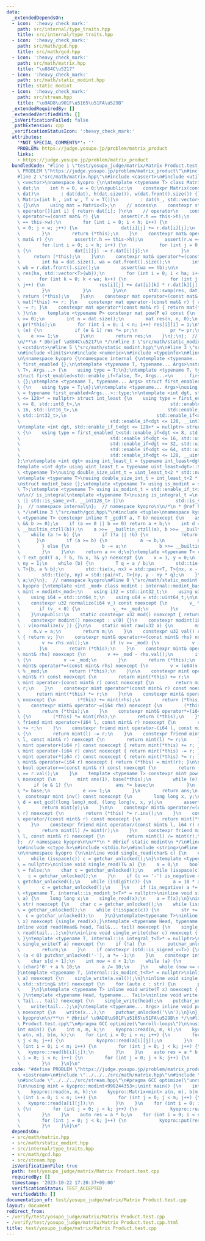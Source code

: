 ```yaml
---
data:
  _extendedDependsOn:
  - icon: ':heavy_check_mark:'
    path: src/internal/type_traits.hpp
    title: src/internal/type_traits.hpp
  - icon: ':heavy_check_mark:'
    path: src/math/gcd.hpp
    title: src/math/gcd.hpp
  - icon: ':heavy_check_mark:'
    path: src/math/matrix.hpp
    title: "\u884C\u5217"
  - icon: ':heavy_check_mark:'
    path: src/math/static_modint.hpp
    title: static modint
  - icon: ':heavy_check_mark:'
    path: src/stream.hpp
    title: "\u9AD8\u901F\u5165\u51FA\u529B"
  _extendedRequiredBy: []
  _extendedVerifiedWith: []
  _isVerificationFailed: false
  _pathExtension: cpp
  _verificationStatusIcon: ':heavy_check_mark:'
  attributes:
    '*NOT_SPECIAL_COMMENTS*': ''
    PROBLEM: https://judge.yosupo.jp/problem/matrix_product
    links:
    - https://judge.yosupo.jp/problem/matrix_product
  bundledCode: "#line 1 \"test/yosupo_judge/matrix/Matrix Product.test.cpp\"\n#define\
    \ PROBLEM \"https://judge.yosupo.jp/problem/matrix_product\"\n#include <iostream>\n\
    #line 2 \"src/math/matrix.hpp\"\n#include <cassert>\n#include <utility>\n#include\
    \ <vector>\nnamespace kyopro {\n\ntemplate <typename T> class Matrix {\n    std::vector<std::vector<T>>\
    \ dat;\n    int h = 0, w = 0;\n\npublic:\n    constexpr Matrix(const std::vector<std::vector<T>>&\
    \ dat)\n        : dat(dat), h(dat.size()), w(dat.front().size()) {}\n\n    constexpr\
    \ Matrix(int h_, int w_, T v = T())\n        : dat(h_, std::vector<T>(w_, v))\
    \ {}\n\n    using mat = Matrix<T>;\n    // access\n    constexpr std::vector<T>&\
    \ operator[](int i) { return dat[i]; }\n\n    // operator\n    constexpr mat&\
    \ operator+=(const mat& r) {\n        assert(r.h == this->h);\n        assert(r.w\
    \ == this->w);\n        for (int i = 0; i < h; i++) {\n            for (int j\
    \ = 0; j < w; j++) {\n                dat[i][j] += r.dat[i][j];\n            }\n\
    \        }\n        return (*this);\n    }\n    constexpr mat& operator-=(const\
    \ mat& r) {\n        assert(r.h == this->h);\n        assert(r.w == this->w);\n\
    \        for (int i = 0; i < h; i++) {\n            for (int j = 0; j < w; j++)\
    \ {\n                dat[i][j] -= r.dat[i][j];\n            }\n        }\n   \
    \     return (*this);\n    }\n\n    constexpr mat& operator*=(const mat& r) {\n\
    \        int ha = dat.size(), wa = dat.front().size();\n        int hb = r.dat.size(),\
    \ wb = r.dat.front().size();\n        assert(wa == hb);\n\n        std::vector<std::vector<T>>\
    \ res(ha, std::vector<T>(wb));\n        for (int i = 0; i < ha; i++) {\n     \
    \       for (int k = 0; k < wa; k++) {\n                for (int j = 0; j < wb;\
    \ j++) {\n                    res[i][j] += dat[i][k] * r.dat[k][j];\n        \
    \        }\n            }\n        }\n\n        std::swap(res, dat);\n       \
    \ return (*this);\n    }\n\n    constexpr mat operator+(const mat& r) { return\
    \ mat(*this) += r; }\n    constexpr mat operator-(const mat& r) { return mat(*this)\
    \ -= r; }\n    constexpr mat operator*(const mat& r) { return mat(*this) *= r;\
    \ }\n\n    template <typename P> constexpr mat pow(P e) const {\n        assert(e\
    \ >= 0);\n        int n = dat.size();\n        mat res(n, n, 0);\n        mat\
    \ pr(*this);\n        for (int i = 0; i < n; i++) res[i][i] = 1;\n\n        while\
    \ (e) {\n            if (e & 1) res *= pr;\n            pr *= pr;\n\n        \
    \    e >>= 1;\n        }\n\n        return res;\n    }\n};\n};  // namespace kyopro\n\
    \n/**\n * @brief \u884C\u5217\n */\n#line 3 \"src/math/static_modint.hpp\"\n#include\
    \ <cstdint>\n#line 5 \"src/math/static_modint.hpp\"\n\n#line 3 \"src/internal/type_traits.hpp\"\
    \n#include <limits>\n#include <numeric>\n#include <typeinfo>\n#line 7 \"src/internal/type_traits.hpp\"\
    \n\nnamespace kyopro {\nnamespace internal {\ntemplate <typename... Args> struct\
    \ first_enabled {};\n\ntemplate <typename T, typename... Args>\nstruct first_enabled<std::enable_if<true,\
    \ T>, Args...> {\n    using type = T;\n};\ntemplate <typename T, typename... Args>\n\
    struct first_enabled<std::enable_if<false, T>, Args...>\n    : first_enabled<Args...>\
    \ {};\ntemplate <typename T, typename... Args> struct first_enabled<T, Args...>\
    \ {\n    using type = T;\n};\n\ntemplate <typename... Args>\nusing first_enabled_t\
    \ = typename first_enabled<Args...>::type;\n\ntemplate <int dgt, std::enable_if_t<dgt\
    \ <= 128>* = nullptr> struct int_least {\n    using type = first_enabled_t<std::enable_if<dgt\
    \ <= 8, std::int8_t>,\n                                 std::enable_if<dgt <=\
    \ 16, std::int16_t>,\n                                 std::enable_if<dgt <= 32,\
    \ std::int32_t>,\n                                 std::enable_if<dgt <= 64, std::int64_t>,\n\
    \                                 std::enable_if<dgt <= 128, __int128_t>>;\n};\n\
    \ntemplate <int dgt, std::enable_if_t<dgt <= 128>* = nullptr> struct uint_least\
    \ {\n    using type = first_enabled_t<std::enable_if<dgt <= 8, std::uint8_t>,\n\
    \                                 std::enable_if<dgt <= 16, std::uint16_t>,\n\
    \                                 std::enable_if<dgt <= 32, std::uint32_t>,\n\
    \                                 std::enable_if<dgt <= 64, std::uint64_t>,\n\
    \                                 std::enable_if<dgt <= 128, __uint128_t>>;\n\
    };\n\ntemplate <int dgt> using int_least_t = typename int_least<dgt>::type;\n\
    template <int dgt> using uint_least_t = typename uint_least<dgt>::type;\n\ntemplate\
    \ <typename T>\nusing double_size_uint_t = uint_least_t<2 * std::numeric_limits<T>::digits>;\n\
    \ntemplate <typename T>\nusing double_size_int_t = int_least_t<2 * std::numeric_limits<T>::digits>;\n\
    \nstruct modint_base {};\ntemplate <typename T> using is_modint = std::is_base_of<modint_base,\
    \ T>;\ntemplate <typename T> using is_modint_t = std::enable_if_t<is_modint<T>::value>;\n\
    \n\n// is_integral\ntemplate <typename T>\nusing is_integral_t =\n    std::enable_if_t<std::is_integral_v<T>\
    \ || std::is_same_v<T, __int128_t> ||\n                   std::is_same_v<T, __uint128_t>>;\n\
    };  // namespace internal\n};  // namespace kyopro\n\n/*\n * @ref https://qiita.com/kazatsuyu/items/f8c3b304e7f8b35263d8\n\
    \ */\n#line 3 \"src/math/gcd.hpp\"\n#include <tuple>\nnamespace kyopro {\ntemplate\
    \ <typename T> constexpr inline T _gcd(T a, T b) noexcept {\n    assert(a >= 0\
    \ && b >= 0);\n    if (a == 0 || b == 0) return a + b;\n    int d = std::min<T>(__builtin_ctzll(a),\
    \ __builtin_ctzll(b));\n    a >>= __builtin_ctzll(a), b >>= __builtin_ctzll(b);\n\
    \    while (a != b) {\n        if (!a || !b) {\n            return a + b;\n  \
    \      }\n        if (a >= b) {\n            a -= b;\n            a >>= __builtin_ctzll(a);\n\
    \        } else {\n            b -= a;\n            b >>= __builtin_ctzll(b);\n\
    \        }\n    }\n\n    return a << d;\n}\ntemplate <typename T> constexpr inline\
    \ T ext_gcd(T a, T b, T& x, T& y) noexcept {\n    x = 1, y = 0;\n    T nx = 0,\
    \ ny = 1;\n    while (b) {\n        T q = a / b;\n        std::tie(a, b) = std::pair<T,\
    \ T>{b, a % b};\n        std::tie(x, nx) = std::pair<T, T>{nx, x - nx * q};\n\
    \        std::tie(y, ny) = std::pair<T, T>{ny, y - ny * q};\n    }\n    return\
    \ a;\n}\n};  // namespace kyopro\n#line 8 \"src/math/static_modint.hpp\"\nnamespace\
    \ kyopro {\ntemplate <int _mod> class modint : internal::modint_base {\n    using\
    \ mint = modint<_mod>;\n    using i32 = std::int32_t;\n    using u32 = std::uint32_t;\n\
    \    using i64 = std::int64_t;\n    using u64 = std::uint64_t;\n\n    u32 v;\n\
    \    constexpr u32 normalize(i64 v_) const noexcept {\n        v_ %= _mod;\n \
    \       if (v_ < 0) {\n            v_ += _mod;\n        }\n        return v_;\n\
    \    }\n\npublic:\n    static constexpr u32 mod() noexcept { return _mod; }\n\
    \    constexpr modint() noexcept : v(0) {}\n    constexpr modint(i64 v_) noexcept\
    \ : v(normalize(v_)) {}\n\n    static mint raw(u32 a) {\n        mint m;\n   \
    \     m.v = a;\n        return m;\n    }\n    constexpr u32 val() const noexcept\
    \ { return v; }\n    constexpr mint& operator+=(const mint& rhs) noexcept {\n\
    \        v += rhs.val();\n        if (v >= _mod) {\n            v -= _mod;\n \
    \       }\n        return (*this);\n    }\n    constexpr mint& operator-=(const\
    \ mint& rhs) noexcept {\n        v += _mod - rhs.val();\n        if (v >= _mod)\
    \ {\n            v -= _mod;\n        }\n        return (*this);\n    }\n    constexpr\
    \ mint& operator*=(const mint& rhs) noexcept {\n        v = (u64)v * rhs.val()\
    \ % _mod;\n        return (*this);\n    }\n\n    constexpr mint operator+(const\
    \ mint& r) const noexcept {\n        return mint(*this) += r;\n    }\n    constexpr\
    \ mint operator-(const mint& r) const noexcept {\n        return mint(*this) -=\
    \ r;\n    }\n    constexpr mint operator*(const mint& r) const noexcept {\n  \
    \      return mint(*this) *= r;\n    }\n\n    constexpr mint& operator+=(i64 rhs)\
    \ noexcept {\n        (*this) += mint(rhs);\n        return (*this);\n    }\n\
    \    constexpr mint& operator-=(i64 rhs) noexcept {\n        (*this) -= mint(rhs);\n\
    \        return (*this);\n    }\n    constexpr mint& operator*=(i64 rhs) noexcept\
    \ {\n        (*this) *= mint(rhs);\n        return (*this);\n    }\n    constexpr\
    \ friend mint operator+(i64 l, const mint& r) noexcept {\n        return mint(l)\
    \ += r;\n    }\n    constexpr friend mint operator-(i64 l, const mint& r) noexcept\
    \ {\n        return mint(l) -= r;\n    }\n    constexpr friend mint operator*(i64\
    \ l, const mint& r) noexcept {\n        return mint(l) *= r;\n    }\n\n    constexpr\
    \ mint operator+(i64 r) const noexcept { return mint(*this) += r; }\n    constexpr\
    \ mint operator-(i64 r) const noexcept { return mint(*this) -= r; }\n    constexpr\
    \ mint operator*(i64 r) const noexcept { return mint(*this) *= r; }\n\n    constexpr\
    \ mint& operator=(i64 r) noexcept { return (*this) = mint(r); }\n\n    constexpr\
    \ bool operator==(const mint& r) const noexcept {\n        return (*this).val()\
    \ == r.val();\n    }\n    template <typename T> constexpr mint pow(T e) const\
    \ noexcept {\n        mint ans(1), base(*this);\n        while (e) {\n       \
    \     if (e & 1) {\n                ans *= base;\n            }\n            base\
    \ *= base;\n            e >>= 1;\n        }\n        return ans;\n    }\n\n  \
    \  constexpr mint inv() const noexcept {\n        long long x, y;\n        auto\
    \ d = ext_gcd((long long)_mod, (long long)v, x, y);\n        assert(d == 1);\n\
    \        return mint(y);\n    }\n\n    constexpr mint& operator/=(const mint&\
    \ r) noexcept {\n        return (*this) *= r.inv();\n    }\n    constexpr mint\
    \ operator/(const mint& r) const noexcept {\n        return mint(*this) *= r.inv();\n\
    \    }\n    constexpr friend mint operator/(const mint& l, i64 r) noexcept {\n\
    \        return mint(l) /= mint(r);\n    }\n    constexpr friend mint operator/(i64\
    \ l, const mint& r) noexcept {\n        return mint(l) /= mint(r);\n    }\n};\n\
    };  // namespace kyopro\n\n/**\n * @brief static modint\n */\n#line 2 \"src/stream.hpp\"\
    \n#include <ctype.h>\n#include <stdio.h>\n#include <string>\n#line 6 \"src/stream.hpp\"\
    \n\nnamespace kyopro {\n\ninline void single_read(char& c) {\n    c = getchar_unlocked();\n\
    \    while (isspace(c)) c = getchar_unlocked();\n}\ntemplate <typename T, internal::is_integral_t<T>*\
    \ = nullptr>\ninline void single_read(T& a) {\n    a = 0;\n    bool is_negative\
    \ = false;\n    char c = getchar_unlocked();\n    while (isspace(c)) {\n     \
    \   c = getchar_unlocked();\n    }\n    if (c == '-') is_negative = true, c =\
    \ getchar_unlocked();\n    while (isdigit(c)) {\n        a = 10 * a + (c - '0');\n\
    \        c = getchar_unlocked();\n    }\n    if (is_negative) a *= -1;\n}\ntemplate\
    \ <typename T, internal::is_modint_t<T>* = nullptr>\ninline void single_read(T&\
    \ a) {\n    long long x;\n    single_read(x);\n    a = T(x);\n}\ninline void single_read(std::string&\
    \ str) noexcept {\n    char c = getchar_unlocked();\n    while (isspace(c)) c\
    \ = getchar_unlocked();\n    while (!isspace(c)) {\n        str += c;\n      \
    \  c = getchar_unlocked();\n    }\n}\ntemplate<typename T>\ninline void read(T&\
    \ x) noexcept {single_read(x);}\ntemplate <typename Head, typename... Tail>\n\
    inline void read(Head& head, Tail&... tail) noexcept {\n    single_read(head),\
    \ read(tail...);\n}\n\ninline void single_write(char c) noexcept { putchar_unlocked(c);\
    \ }\ntemplate <typename T, internal::is_integral_t<T>* = nullptr>\ninline void\
    \ single_write(T a) noexcept {\n    if (!a) {\n        putchar_unlocked('0');\n\
    \        return;\n    }\n    if constexpr (std::is_signed_v<T>) {\n        if\
    \ (a < 0) putchar_unlocked('-'), a *= -1;\n    }\n    constexpr int d = std::numeric_limits<T>::digits10;\n\
    \    char s[d + 1];\n    int now = d + 1;\n    while (a) {\n        s[--now] =\
    \ (char)'0' + a % 10;\n        a /= 10;\n    }\n    while (now <= d) putchar_unlocked(s[now++]);\n\
    }\ntemplate <typename T, internal::is_modint_t<T>* = nullptr>\ninline void single_write(T\
    \ a) noexcept {\n    single_write(a.val());\n}\ninline void single_write(const\
    \ std::string& str) noexcept {\n    for (auto c : str) {\n        putchar_unlocked(c);\n\
    \    }\n}\ntemplate <typename T> inline void write(T x) noexcept { single_write(x);\
    \ }\ntemplate <typename Head, typename... Tail>\ninline void write(Head head,\
    \ Tail... tail) noexcept {\n    single_write(head);\n    putchar_unlocked(' ');\n\
    \    write(tail...);\n}\ntemplate <typename... Args> inline void put(Args... x)\
    \ noexcept {\n    write(x...);\n    putchar_unlocked('\\n');\n}\n};  // namespace\
    \ kyopro\n\n/**\n * @brief \u9AD8\u901F\u5165\u51FA\u529B\n */\n#line 6 \"test/yosupo_judge/matrix/Matrix\
    \ Product.test.cpp\"\n#pragma GCC optimize(\"unroll-loops\")\n\nusing mint = kyopro::modint<998244353>;\n\
    int main() {\n    int n, m, k;\n    kyopro::read(n, m, k);\n    kyopro::Matrix<mint>\
    \ a(n, m), b(m, k);\n    for (int i = 0; i < n; i++) {\n        for (int j = 0;\
    \ j < m; j++) {\n            kyopro::read(a[i][j]);\n        }\n    }\n    for\
    \ (int i = 0; i < m; i++) {\n        for (int j = 0; j < k; j++) {\n         \
    \   kyopro::read(b[i][j]);\n        }\n    }\n    auto res = a * b;\n    for (int\
    \ i = 0; i < n; i++) {\n        for (int j = 0; j < k; j++) {\n            kyopro::put(res[i][j].val());\n\
    \        }\n    }\n}\n"
  code: "#define PROBLEM \"https://judge.yosupo.jp/problem/matrix_product\"\n#include\
    \ <iostream>\n#include \"../../../src/math/matrix.hpp\"\n#include \"../../../src/math/static_modint.hpp\"\
    \n#include \"../../../src/stream.hpp\"\n#pragma GCC optimize(\"unroll-loops\"\
    )\n\nusing mint = kyopro::modint<998244353>;\nint main() {\n    int n, m, k;\n\
    \    kyopro::read(n, m, k);\n    kyopro::Matrix<mint> a(n, m), b(m, k);\n    for\
    \ (int i = 0; i < n; i++) {\n        for (int j = 0; j < m; j++) {\n         \
    \   kyopro::read(a[i][j]);\n        }\n    }\n    for (int i = 0; i < m; i++)\
    \ {\n        for (int j = 0; j < k; j++) {\n            kyopro::read(b[i][j]);\n\
    \        }\n    }\n    auto res = a * b;\n    for (int i = 0; i < n; i++) {\n\
    \        for (int j = 0; j < k; j++) {\n            kyopro::put(res[i][j].val());\n\
    \        }\n    }\n}\n"
  dependsOn:
  - src/math/matrix.hpp
  - src/math/static_modint.hpp
  - src/internal/type_traits.hpp
  - src/math/gcd.hpp
  - src/stream.hpp
  isVerificationFile: true
  path: test/yosupo_judge/matrix/Matrix Product.test.cpp
  requiredBy: []
  timestamp: '2023-10-22 17:20:37+09:00'
  verificationStatus: TEST_ACCEPTED
  verifiedWith: []
documentation_of: test/yosupo_judge/matrix/Matrix Product.test.cpp
layout: document
redirect_from:
- /verify/test/yosupo_judge/matrix/Matrix Product.test.cpp
- /verify/test/yosupo_judge/matrix/Matrix Product.test.cpp.html
title: test/yosupo_judge/matrix/Matrix Product.test.cpp
---
```

